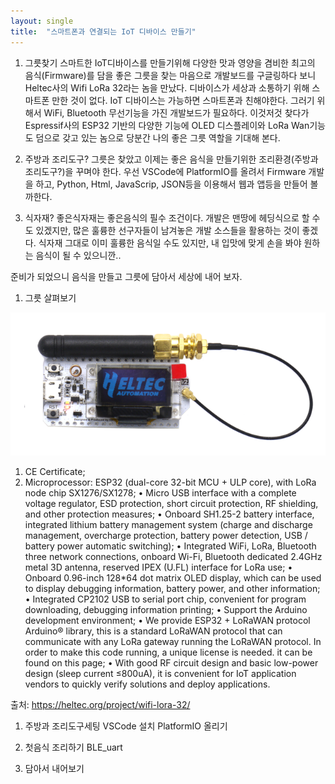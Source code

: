 ```yaml
---
layout: single
title:  "스마트폰과 연결되는 IoT 디바이스 만들기"
---
```


  1. 그릇찾기
  스마트한 IoT디바이스를 만들기위해 다양한 맛과 영양을 겸비한 최고의 음식(Firmware)를 담을 좋은 그릇을 찾는 마음으로 개발보드를
  구글링하다 보니 Heltec사의   Wifi LoRa 32라는 놈을 만났다. 
	디바이스가 세상과 소통하기 위해 스마트폰 만한 것이 없다.
	IoT 디바이스는 가능하면 스마트폰과 친해야한다.
	그러기 위해서 WiFi, Bluetooth 무선기능을 가진 개발보드가 필요하다.
	이것저것 찾다가 Espressif사의 ESP32 기반의 다양한 기능에 OLED 디스플레이와 LoRa Wan기능도 덤으로 갖고 있는 놈으로 당분간 나의 
  좋은 그릇 역할을 기대해 본다.
	
  2. 주방과 조리도구?
	그릇은 찾았고 이제는 좋은 음식을 만들기위한 조리환경(주방과 조리도구?)을 꾸며야 한다.
	우선 VSCode에 PlatformIO를 올려서 Firmware 개발을 하고, Python, Html, JavaScrip, JSON등을 이용해서 웹과 앱등을 만들어 볼까한다.
	
  3. 식자재?
	좋은식자재는 좋은음식의 필수 조건이다. 개발은 맨땅에 헤딩식으로 할 수도 있겠지만, 많은 훌륭한 선구자들이 남겨놓은 개발 소스들을
  활용하는 것이 좋겠다. 식자재 그대로 이미 훌륭한 음식일 수도 있지만, 내 입맛에 맞게 손을 봐야 원하는 음식이 될 수 있으니깐..
	
  준비가 되었으니 음식을 만들고 그릇에 담아서 세상에 내어 보자. 

  1. 그릇 살펴보기

  ![Heltec_WiFi_LoRa_32](/assets/img/heltec_wifi_lora_32.png)

  1. CE Certificate;
  2. Microprocessor: ESP32 (dual-core 32-bit MCU + ULP core), with LoRa node chip SX1276/SX1278;
  • Micro USB interface with a complete voltage regulator, ESD protection, short circuit protection, RF shielding, and other protection measures;
  • Onboard SH1.25-2 battery interface, integrated lithium battery management system (charge and discharge management, overcharge protection, battery power detection, USB / battery power automatic switching);
  • Integrated WiFi, LoRa, Bluetooth three network connections, onboard Wi-Fi, Bluetooth dedicated 2.4GHz metal 3D antenna, reserved IPEX (U.FL) interface for LoRa use;
  • Onboard 0.96-inch 128*64 dot matrix OLED display, which can be used to display debugging information, battery power, and other information;
  • Integrated CP2102 USB to serial port chip, convenient for program downloading, debugging information printing;
  • Support the Arduino development environment;
  • We provide ESP32 + LoRaWAN protocol Arduino® library, this is a standard LoRaWAN protocol that can communicate with any LoRa gateway running the LoRaWAN protocol. In order to make this code running, a unique license is needed. it can be found on this page;
  • With good RF circuit design and basic low-power design (sleep current ≤800uA), it is convenient for IoT application vendors to quickly verify solutions and deploy applications.

  출처: <https://heltec.org/project/wifi-lora-32/> 

  1. 주방과 조리도구세팅
  VSCode 설치
  PlatformIO 올리기

  2. 첫음식 조리하기
  BLE_uart  
  3. 담아서 내어보기
